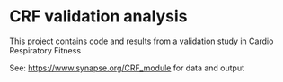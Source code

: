 # CRF validation analysis
This project contains code and results from a validation study in Cardio Respiratory Fitness

See: https://www.synapse.org/CRF_module for data and output
